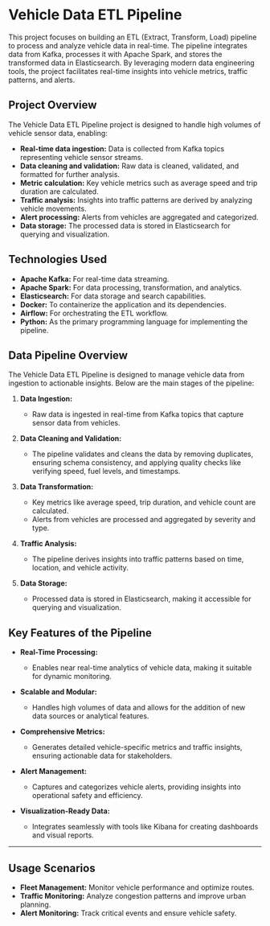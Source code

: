 # Vehicle Data ETL Pipeline

This project focuses on building an ETL (Extract, Transform, Load) pipeline to process and analyze vehicle data in real-time. The pipeline integrates data from Kafka, processes it with Apache Spark, and stores the transformed data in Elasticsearch. By leveraging modern data engineering tools, the project facilitates real-time insights into vehicle metrics, traffic patterns, and alerts.

## Project Overview

The Vehicle Data ETL Pipeline project is designed to handle high volumes of vehicle sensor data, enabling:

- **Real-time data ingestion:** Data is collected from Kafka topics representing vehicle sensor streams.
- **Data cleaning and validation:** Raw data is cleaned, validated, and formatted for further analysis.
- **Metric calculation:** Key vehicle metrics such as average speed and trip duration are calculated.
- **Traffic analysis:** Insights into traffic patterns are derived by analyzing vehicle movements.
- **Alert processing:** Alerts from vehicles are aggregated and categorized.
- **Data storage:** The processed data is stored in Elasticsearch for querying and visualization.

## Technologies Used

- **Apache Kafka:** For real-time data streaming.
- **Apache Spark:** For data processing, transformation, and analytics.
- **Elasticsearch:** For data storage and search capabilities.
- **Docker:** To containerize the application and its dependencies.
- **Airflow:** For orchestrating the ETL workflow.
- **Python:** As the primary programming language for implementing the pipeline.

## Data Pipeline Overview

The Vehicle Data ETL Pipeline is designed to manage vehicle data from ingestion to actionable insights. Below are the main stages of the pipeline:

1. **Data Ingestion:**
   - Raw data is ingested in real-time from Kafka topics that capture sensor data from vehicles.

2. **Data Cleaning and Validation:**
   - The pipeline validates and cleans the data by removing duplicates, ensuring schema consistency, and applying quality checks like verifying speed, fuel levels, and timestamps.

3. **Data Transformation:**
   - Key metrics like average speed, trip duration, and vehicle count are calculated.
   - Alerts from vehicles are processed and aggregated by severity and type.

4. **Traffic Analysis:**
   - The pipeline derives insights into traffic patterns based on time, location, and vehicle activity.

5. **Data Storage:**
   - Processed data is stored in Elasticsearch, making it accessible for querying and visualization.

## Key Features of the Pipeline

- **Real-Time Processing:**
  - Enables near real-time analytics of vehicle data, making it suitable for dynamic monitoring.

- **Scalable and Modular:**
  - Handles high volumes of data and allows for the addition of new data sources or analytical features.

- **Comprehensive Metrics:**
  - Generates detailed vehicle-specific metrics and traffic insights, ensuring actionable data for stakeholders.

- **Alert Management:**
  - Captures and categorizes vehicle alerts, providing insights into operational safety and efficiency.

- **Visualization-Ready Data:**
  - Integrates seamlessly with tools like Kibana for creating dashboards and visual reports.

---
## Usage Scenarios

- **Fleet Management:** Monitor vehicle performance and optimize routes.
- **Traffic Monitoring:** Analyze congestion patterns and improve urban planning.
- **Alert Monitoring:** Track critical events and ensure vehicle safety.



